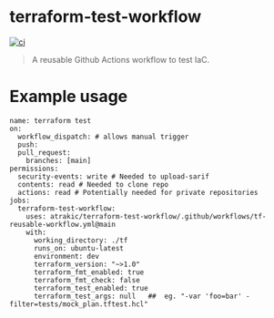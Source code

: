 # terraform-test-workflow

[![ci](https://github.com/atrakic/terraform-test-workflow/actions/workflows/ci.yml/badge.svg)](https://github.com/atrakic/terraform-test-workflow/actions/workflows/ci.yml)

> A reusable Github Actions workflow to test IaC.


# Example usage

```
name: terraform test
on:
  workflow_dispatch: # allows manual trigger
  push:
  pull_request:
    branches: [main]
permissions:
  security-events: write # Needed to upload-sarif
  contents: read # Needed to clone repo
  actions: read # Potentially needed for private repositories
jobs:
  terraform-test-workflow:
    uses: atrakic/terraform-test-workflow/.github/workflows/tf-reusable-workflow.yml@main
    with:
      working_directory: ./tf
      runs_on: ubuntu-latest
      environment: dev
      terraform_version: "~>1.0"
      terraform_fmt_enabled: true
      terraform_fmt_check: false
      terraform_test_enabled: true
      terraform_test_args: null   ##  eg. "-var 'foo=bar' -filter=tests/mock_plan.tftest.hcl"
```
